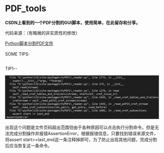# PDF_tools
<b>CSDN上看到的一个PDF分割的GUI脚本，使用简单，在此留存和分享。</b><br>
<div>
  <p>代码来源：（有略微的非实质性的修改）</p>
  <a href="https://blog.csdn.net/u013185349/article/details/126383855">Python脚本分割PDF文件</a>
</div>
<br>
<div id="tips">
  <h>SOME TIPS:</h><br><br>
  <span id="tip1">
    <p>TIP1--</p>
    <img src="AssertionError.jpg">
    <p>出现这个问题是文件页码超出范围但由于各种原因可以点击执行分割命令，但是无法完成分割操作并报错AssertionError，根据报错信息，只要找到错误来源文件，将assert start>=last_end这一条注释掉即可，为了防止出现其他问题，完成分割后应当恢复这一条命令。</p>
  </span>
<div>
